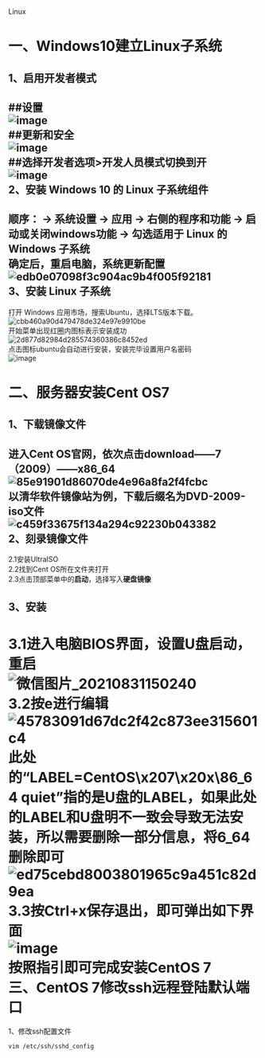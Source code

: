 Linux

一、Windows10建立Linux子系统<br>
===
1、启用开发者模式<br>
---
##设置<br>
![image](https://user-images.githubusercontent.com/48665991/126938547-fc695405-296d-404c-a508-5a5ebfddc436.png)<br>
##更新和安全<br>
![image](https://user-images.githubusercontent.com/48665991/126939167-514384f1-dcac-47e0-9720-f0fdeda7d87b.png)<br>
##选择开发者选项>开发人员模式切换到开<br>
![image](https://user-images.githubusercontent.com/48665991/126939238-f8ba8549-62ba-4ca3-aa1e-693081554aa1.png)<br>
2、安装 Windows 10 的 Linux 子系统组件<br>
---
顺序： -> 系统设置 -> 应用 -> 右侧的程序和功能 -> 启动或关闭windows功能 -> 勾选适用于 Linux 的 Windows 子系统<br>
确定后，重启电脑，系统更新配置<br>
![edb0e07098f3c904ac9b4f005f92181](https://user-images.githubusercontent.com/48665991/126941849-4af95559-f9d3-4064-bb4c-09f1fb97fea3.png)<br>
3、安装 Linux 子系统<br>
---
打开 Windows 应用市场，搜索Ubuntu，选择LTS版本下载。<br>
![cbb460a90d479478de324e97e9910be](https://user-images.githubusercontent.com/48665991/126942466-cc3623f7-61c7-4624-b5d0-e4b14b4edfb9.png)<br>
开始菜单出现红圈内图标表示安装成功<br>
![2d877d82984d285574360386c8452ed](https://user-images.githubusercontent.com/48665991/127791804-8144ff7b-54b9-440f-bac2-6b2ab0f1a08e.png)<br>
点击图标ubuntu会自动进行安装，安装完毕设置用户名密码<br>
![image](https://user-images.githubusercontent.com/48665991/127791889-e26353fd-62a8-4a3e-b520-caef35c52a15.png)<br>


二、服务器安装Cent OS7<br>
===
1、下载镜像文件<br>
---
进入Cent OS官网，依次点击download——7（2009）——x86_64<br>
![85e91901d86070de4e96a8fa2f4fcbc](https://user-images.githubusercontent.com/48665991/131455366-ca1fa42b-a825-422c-ad73-fd5df05ed0e4.png)<br>
以清华软件镜像站为例，下载后缀名为DVD-2009-iso文件<br>
![c459f33675f134a294c92230b043382](https://user-images.githubusercontent.com/48665991/131455327-0c58e12d-f8da-446f-943c-bfd8472f495b.png)<br>
2、刻录镜像文件<br>
---
2.1安装UltraISO<br>
2.2找到Cent OS所在文件夹打开<br>
2.3点击顶部菜单中的**启动**，选择写入**硬盘镜像**<br>

3、安装<br>
---
3.1进入电脑BIOS界面，设置U盘启动，重启<br>
![微信图片_20210831150240](https://user-images.githubusercontent.com/48665991/131457832-733e36cc-f3a8-4e7f-8483-5e2b688b278a.png)<br>
3.2按e进行编辑<br>
![45783091d67dc2f42c873ee315601c4](https://user-images.githubusercontent.com/48665991/131458072-43ae75ca-8588-4703-9850-4cf0b277cbef.png)<br>
**此处的“LABEL=CentOS\x207\x20x\86_64 quiet”指的是U盘的LABEL，如果此处的LABEL和U盘明不一致会导致无法安装，所以需要删除一部分信息，将6_64删除即可**<br>
![ed75cebd8003801965c9a451c82d9ea](https://user-images.githubusercontent.com/48665991/131458624-595d715a-f7cc-4278-bb9f-2919b6b9bcee.png)<br>
3.3按Ctrl+x保存退出，即可弹出如下界面<br>
![image](https://user-images.githubusercontent.com/48665991/131461275-037405a0-41e1-4222-af0b-2b45a596b4df.png)<br>
按照指引即可完成安装CentOS 7<br>
三、CentOS 7修改ssh远程登陆默认端口<br>
===
1、修改ssh配置文件
```
vim /etc/ssh/sshd_config 
```







